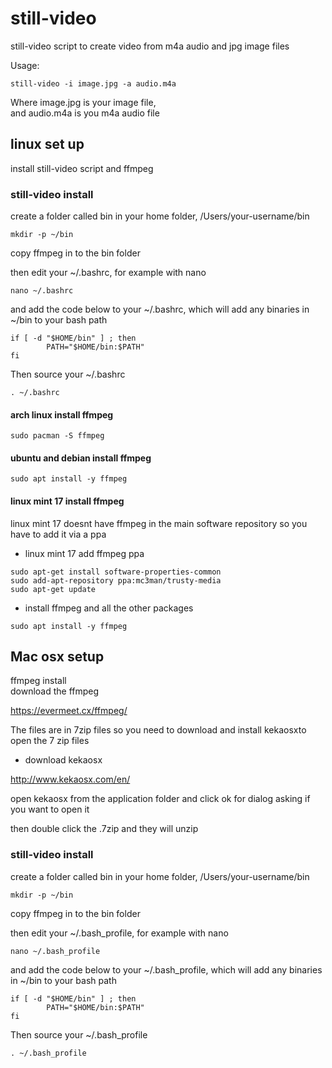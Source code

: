 # still-video 

still-video script to create video from m4a audio and jpg image files

Usage:

```
still-video -i image.jpg -a audio.m4a
```

Where image.jpg is your image file,  
and audio.m4a is you m4a audio file

## linux set up

install still-video script and ffmpeg

### still-video install

create a folder called bin in your home folder, /Users/your-username/bin

```
mkdir -p ~/bin
```

copy ffmpeg in to the bin folder

then edit your ~/.bashrc, for example with nano

```
nano ~/.bashrc
```

and add the code below to your ~/.bashrc, 
which will add any binaries in ~/bin to your bash path


```
if [ -d "$HOME/bin" ] ; then
        PATH="$HOME/bin:$PATH"
fi
```
 
Then source your ~/.bashrc

```
. ~/.bashrc
```

#### arch linux install ffmpeg

```
sudo pacman -S ffmpeg
```

#### ubuntu and debian install ffmpeg

```
sudo apt install -y ffmpeg
```
#### linux mint 17 install ffmpeg

linux mint 17 doesnt have ffmpeg in the main software repository so you have to add it via a ppa

* linux mint 17 add ffmpeg ppa

```
sudo apt-get install software-properties-common
sudo add-apt-repository ppa:mc3man/trusty-media
sudo apt-get update
```
* install ffmpeg and all the other packages

```
sudo apt install -y ffmpeg
```

## Mac osx setup 

ffmpeg install  
download the ffmpeg

https://evermeet.cx/ffmpeg/
 
The files are in 7zip files 
so you need to download and install kekaosxto open the 7 zip files
 
* download kekaosx 

http://www.kekaosx.com/en/


open kekaosx from the application folder and click ok for dialog asking if you want to open it

then double click the .7zip and they will unzip


### still-video install

create a folder called bin in your home folder, /Users/your-username/bin

```
mkdir -p ~/bin
```

copy ffmpeg in to the bin folder

then edit your ~/.bash_profile, for example with nano

```
nano ~/.bash_profile
```

and add the code below to your ~/.bash_profile, 
which will add any binaries in ~/bin to your bash path


```
if [ -d "$HOME/bin" ] ; then
        PATH="$HOME/bin:$PATH"
fi
```
 
Then source your ~/.bash_profile

```
. ~/.bash_profile
```
